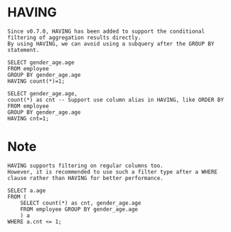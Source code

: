#   HAVING

    Since v0.7.0, HAVING has been added to support the conditional filtering of aggregation results directly.
    By using HAVING, we can avoid using a subquery after the GROUP BY statement.

    SELECT gender_age.age
    FROM employee
    GROUP BY gender_age.age
    HAVING count(*)=1;

    SELECT gender_age.age,
    count(*) as cnt -- Support use column alias in HAVING, like ORDER BY
    FROM employee
    GROUP BY gender_age.age
    HAVING cnt=1; 

#   Note
    HAVING supports filtering on regular columns too.
    However, it is recommended to use such a filter type after a WHERE clause rather than HAVING for better performance.

    SELECT a.age
    FROM (
        SELECT count(*) as cnt, gender_age.age
        FROM employee GROUP BY gender_age.age
        ) a
    WHERE a.cnt <= 1;

